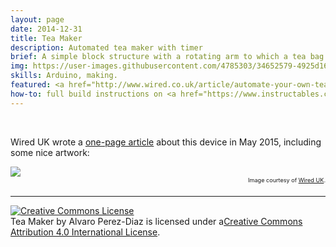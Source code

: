 ```yaml
---
layout: page
date: 2014-12-31
title: Tea Maker
description: Automated tea maker with timer
brief: A simple block structure with a rotating arm to which a tea bag can be attached. With the press of a button, the rotating arm lowers the tea bag and counts several minutes after which the tea bag is raised and an alarm is played. It conveniently automates brewing a cup of tea.
img: https://user-images.githubusercontent.com/4785303/34652579-4925d16e-f3d8-11e7-8873-fe4e560bcf97.jpg
skills: Arduino, making.
featured: <a href="http://www.wired.co.uk/article/automate-your-own-tea-maker">Wired UK Magazine May 2015</a>, <a href="https://blog.adafruit.com/2015/01/12/create-your-own-automated-tea-maker-with-arduino/" target="_blank">Adafruit</a>, <a href="https://hackaday.com/2015/01/28/automated-tea-maker/" target="_blank">Hackaday</a>, Instructables main page.
how-to: full build instructions on <a href="https://www.instructables.com/id/DIY-Automated-Tea-Maker/" target="_blank">Instructables</a>, code available on <a href="https://github.com/alvaropp/teamaker" target="_blank">GitHub</a>.
---
```


<br>

Wired UK wrote a <a href="http://www.wired.co.uk/article/automate-your-own-tea-maker">one-page article</a> about this device in May 2015, including some nice artwork:

<div class="img_single">
    <img class="col three" src="https://wi-images.condecdn.net/image/Rp2607yyDg9/crop/1020/f/teamaker.jpg"/>
</div>
<span style="font-size: 0.65em; float: right">Image courtesy of <a href="http://www.wired.co.uk/article/automate-your-own-tea-maker" target="_ blank">Wired UK</a>.
</span>
<br>

<hr>

<a rel="license" href="http://creativecommons.org/licenses/by/4.0/" target="_ blank"><img alt="Creative Commons License" style="border-width:0" src="https://i.creativecommons.org/l/by/4.0/88x31.png" /></a><br /><span xmlns:dct="http://purl.org/dc/terms/" property="dct:title">Tea Maker</span> by <span xmlns:cc="http://creativecommons.org/ns#" property="cc:attributionName">Alvaro Perez-Diaz</span> is licensed under a<a rel="license" href="http://creativecommons.org/licenses/by/4.0/" target="_ blank">Creative Commons Attribution 4.0 International License</a>.
